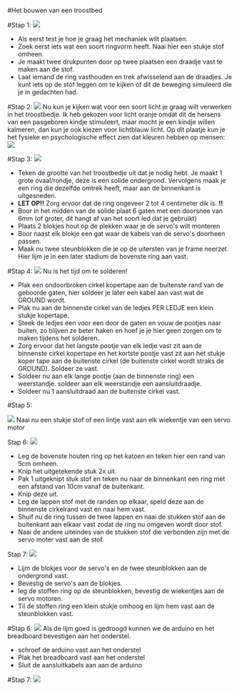 #Het bouwen van een troostbed

#Stap 1:
<img src="http://u.cubeupload.com/Thovex/ae61.png">  
- Als eerst test je hoe je graag het mechaniek wilt plaatsen. 
- Zoek eerst iets wat een soort ringvorm heeft. Naai hier een stukje stof omheen. 
- Je maakt twee drukpunten door op twee plaatsen een draadje vast te maken aan de stof. 
- Laat iemand de ring vasthouden en trek afwisselend aan de draadjes. Je kunt iets op de stof leggen om te kijken of dit de beweging simuleerd die je in gedachten had. 

#Stap 2:
<img src="http://u.cubeupload.com/Thovex/a72.png">
Nu kun je kijken wat voor een soort licht je graag wilt verwerken in het troostbedje. Ik heb gekozen voor licht oranje omdat dit de hersens van een pasgeboren kindje stimuleert, maar mocht je een kindje willen kalmeren, dan kun je ook kiezen voor lichtblauw licht. Op dit plaatje kun je het fysieke en psychologische effect zien dat kleuren hebben op mensen: <img src="http://bakkersinfo.miauw.be/wp-content/uploads/2013/08/Betekenis_kleuren.jpg">

#Stap 3:
<img src="http://u.cubeupload.com/Thovex/9133.png">
- Teken de grootte van het troostbedje uit dat je nodig hebt. Je maakt 1 grote ovaal/rondje, deze is een solide ondergrond. Vervolgens maak je een ring die dezelfde omtrek heeft, maar aan de binnenkant is uitgesneden. 
- <b>LET OP!!</b> Zorg ervoor dat de ring ongeveer 2 tot 4 centimeter dik is. <b>!!</b>
- Boor in het midden van de solide plaat 6 gaten met een doorsnee van 6mm (of groter, dit hangt af van het soort led dat je gebruikt)
- Plaats 2 blokjes hout op de plekken waar je de servo's wilt monteren
- Boor naast elk blokje een gat waar de kabels van de servo's doorheen passen. 
- Maak nu twee steunblokken die je op de uitersten van je frame neerzet. Hier lijm je in een later stadium de bovenste ring aan vast.


#Stap 4:
<img src="http://u.cubeupload.com/Thovex/be34.png">
Nu is het tijd om te solderen!
- Plak een ondoorbroken cirkel kopertape aan de buitenste rand van de geboorde gaten, hier soldeer je later een kabel aan vast wat de GROUND wordt. 
- Plak nu aan de binnenste cirkel van de ledjes PER LEDJE een klein stukje kopertape.
- Steek de ledjes een voor een door de gaten en vouw de pootjes naar buiten, zo blijven ze beter haken en hoef je je hier geen zorgen om te maken tijdens het solderen.
- Zorg ervoor dat het langste pootje van elk ledje vast zit aan de binnenste cirkel kopertape en het kortste pootje vast zit aan het stukje koper tape aan de buitenste cirkel (de buitenste cirkel wordt straks de GROUND). Soldeer ze vast.
- Soldeer nu aan elk lange pootje (aan de binnenste ring) een weerstandje. soldeer aan elk weerstandje een aansluitdraadje. 
- Soldeer nu 1 aansluitdraad aan de buitenste cirkel vast. 

#Stap 5:

<img src="http://u.cubeupload.com/Thovex/3b96.png">
Naai nu een stukje stof of een lintje vast aan elk wiekentje van een servo motor


Stap 6:
<img src="http://u.cubeupload.com/Thovex/9c75.png">
- Leg de bovenste houten ring op het katoen en teken hier een rand van 5cm omheen.
- Knip het uitgetekende stuk 2x uit.
- Pak 1 uitgeknipt stuk stof en teken nu naar de binnenkant een ring met een afstand van 10cm vanaf de buitenkant. 
- Knip deze uit.
- Leg de lappen stof met de randen op elkaar, speld deze aan de binnenste cirkelrand vast en naai hem vast.
- Shuif nu de ring tussen de twee lappen en naai de stukken stof aan de buitenkant aan elkaar vast zodat de ring nu omgeven wordt door stof. 
- Naai de andere uiteindes van de stukken stof die verbonden zijn met de servo moter vast aan de stof. 

Stap 7:
<img src="http://u.cubeupload.com/Thovex/c027.png">
- Lijm de blokjes voor de servo's en de twee steunblokken aan de ondergrond vast. 
- Bevestig de servo's aan de blokjes.
- leg de stoffen ring op de steunblokken, bevestig de wiekentjes aan de servo motoren. 
- Til de stoffen ring een klein stukje omhoog en lijm hem vast aan de steunblokken vast. 

#Stap 6:
<img src="http://u.cubeupload.com/Thovex/a5b8.png">
Als de lijm goed is gedroogd kunnen we de arduino en het breadboard bevestigen aan het onderstel. 
- schroef de arduino vast aan het onderstel
- Plak het breadboard vast aan het onderstel
- Sluit de aansluitkabels aan aan de arduino


#Stap 7:
<img src="http://u.cubeupload.com/Thovex/a769.png">




